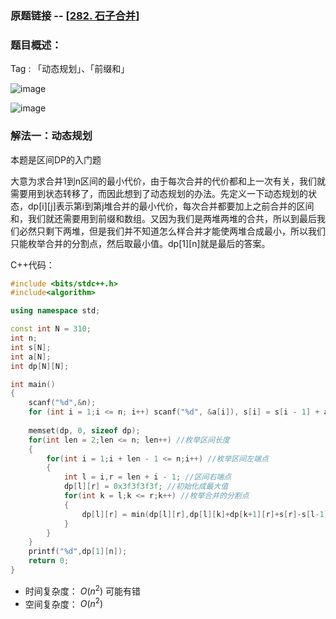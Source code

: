 ### 原题链接 -- [[282. 石子合并](https://www.acwing.com/problem/content/description/284/)]

### 题目概述：
Tag : 「动态规划」、「前缀和」

![image](https://user-images.githubusercontent.com/99656524/198271576-38ea3395-d683-42ff-94a3-941d6c506a70.png)

![image](https://user-images.githubusercontent.com/99656524/198271826-cb505415-79d1-4427-861d-db5f04e122c7.png)

### 解法一：动态规划
本题是区间DP的入门题

大意为求合并1到n区间的最小代价，由于每次合并的代价都和上一次有关，我们就需要用到状态转移了，而因此想到了动态规划的办法。先定义一下动态规划的状态，dp[i][j]表示第i到第j堆合并的最小代价，每次合并都要加上之前合并的区间和，我们就还需要用到前缀和数组。又因为我们是两堆两堆的合共，所以到最后我们必然只剩下两堆，但是我们并不知道怎么样合并才能使两堆合成最小，所以我们只能枚举合并的分割点，然后取最小值。dp[1][n]就是最后的答案。

C++代码：
```cpp
#include <bits/stdc++.h>
#include<algorithm>

using namespace std;

const int N = 310;
int n;
int s[N];
int a[N];
int dp[N][N];

int main()
{
    scanf("%d",&n);
    for (int i = 1;i <= n; i++) scanf("%d", &a[i]), s[i] = s[i - 1] + a[i];
    
    memset(dp, 0, sizeof dp);
    for(int len = 2;len <= n; len++) //枚举区间长度
    {
        for(int i = 1;i + len - 1 <= n;i++) //枚举区间左端点
        {
            int l = i,r = len + i - 1; //区间右端点
            dp[l][r] = 0x3f3f3f3f; //初始化成最大值
            for(int k = l;k <= r;k++) //枚举合并的分割点
            {
                dp[l][r] = min(dp[l][r],dp[l][k]+dp[k+1][r]+s[r]-s[l-1]);
            }
        }
    }
    printf("%d",dp[1][n]);
    return 0;
}
```
* 时间复杂度： $O(n^2)$ 可能有错
* 空间复杂度： $O(n^2)$ 
